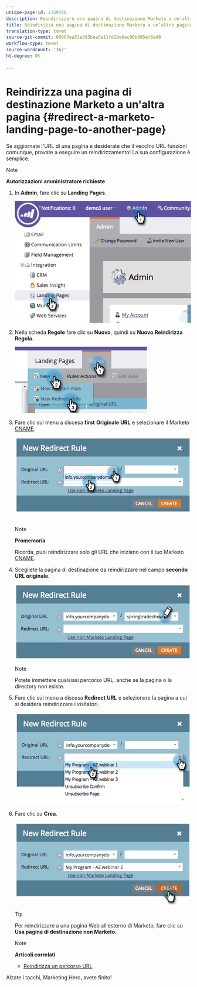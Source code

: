 ```yaml
---
unique-page-id: 2359740
description: Reindirizzare una pagina di destinazione Marketo a un'altra pagina - Marketo Docs - Documentazione del prodotto
title: Reindirizza una pagina di destinazione Marketo a un’altra pagina
translation-type: tm+mt
source-git-commit: 00887ea53e395bea3a11fd28e0ac98b085ef6ed8
workflow-type: tm+mt
source-wordcount: '167'
ht-degree: 0%

---
```



# Reindirizza una pagina di destinazione Marketo a un&#39;altra pagina {#redirect-a-marketo-landing-page-to-another-page}

Se aggiornate l&#39;URL di una pagina e desiderate che il vecchio URL funzioni comunque, provate a eseguire un reindirizzamento! La sua configurazione è semplice.

>[!NOTE]
>
>**Autorizzazioni amministratore richieste**

1. In **Admin**, fare clic su **Landing** **Pages**.

   ![](assets/image2014-9-25-15-3a43-3a39.png)

1. Nella scheda **Regole** fare clic su **Nuovo**, quindi su **Nuovo** **Reindirizza** **Regola**.

   ![](assets/two-1.png)

1. Fare clic sul menu a discesa **first** **Originale** **URL** e selezionare il Marketo [CNAME](customize-your-landing-page-urls-with-a-cname.md).

   ![](assets/image2014-9-25-15-3a46-3a20.png)

   >[!NOTE]
   >
   >**Promemoria**
   >
   >
   >Ricorda, puoi reindirizzare solo gli URL che iniziano con il tuo Marketo [CNAME](customize-your-landing-page-urls-with-a-cname.md).

1. Scegliete la pagina di destinazione da reindirizzare nel campo **secondo URL originale**.

   ![](assets/image2014-9-25-15-3a47-3a20.png)

   >[!NOTE]
   >
   >Potete immettere qualsiasi percorso URL, anche se la pagina o la directory non esiste.

1. Fare clic sul menu a discesa **Redirect** **URL** e selezionare la pagina a cui si desidera reindirizzare i visitatori.

   ![](assets/image2014-9-25-15-3a47-3a53.png)

1. Fare clic su **Crea**.

   ![](assets/image2014-9-25-15-3a48-3a5.png)

   >[!TIP]
   >
   >Per reindirizzare a una pagina Web all&#39;esterno di Marketo, fare clic su **Usa pagina di destinazione non Marketo**.

   >[!NOTE]
   >
   >**Articoli correlati**
   >
   >    
   >    
   >    * [Reindirizza un percorso URL](../../../../product-docs/demand-generation/landing-pages/personalizing-landing-pages/redirect-a-url-path.md)


Alzate i tacchi, Marketing Hero, avete finito!